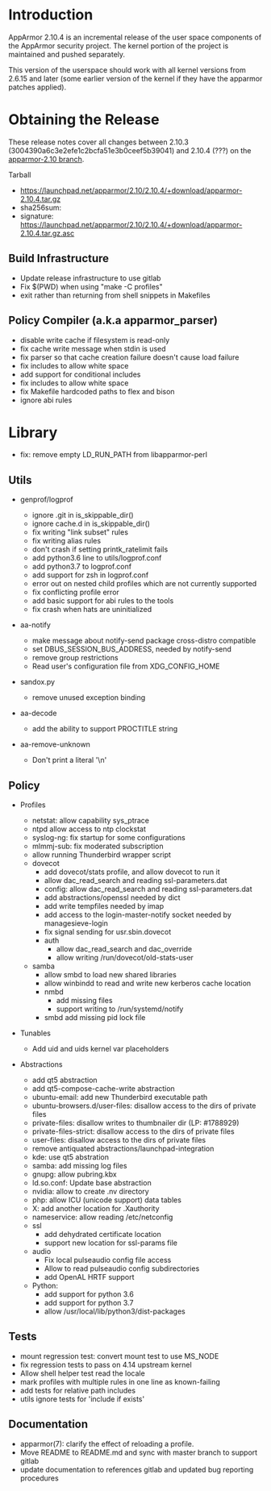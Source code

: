 Introduction
============

AppArmor 2.10.4 is an incremental release of the user space components
of the AppArmor security project. The kernel portion of the project
is maintained and pushed separately.

This version of the userspace should work with all kernel versions from
2.6.15 and later (some earlier version of the kernel if they have the
apparmor patches applied). 

# Obtaining the Release
These release notes cover all changes between 2.10.3 (3004390a6c3e2efe1c2bcfa51e3b0ceef5b39041)
and 2.10.4 (???) on the [apparmor-2.10 branch](https://gitlab.com/apparmor/apparmor/tree/apparmor-2.10).

Tarball
-   <https://launchpad.net/apparmor/2.10/2.10.4/+download/apparmor-2.10.4.tar.gz>
-   sha256sum: 
-   signature: <https://launchpad.net/apparmor/2.10/2.10.4/+download/apparmor-2.10.4.tar.gz.asc>

Build Infrastructure
--------------------
- Update release infrastructure to use gitlab
- Fix $(PWD) when using "make -C profiles"
- exit rather than returning from shell snippets in Makefiles


Policy Compiler (a.k.a apparmor\_parser)
----------------------------------------
- disable write cache if filesystem is read-only
- fix cache write message when stdin is used
- fix parser so that cache creation failure doesn't cause load failure
- fix includes to allow white space
- add support for conditional includes
- fix includes to allow white space
- fix Makefile hardcoded paths to flex and bison
- ignore abi rules


# Library
- fix: remove empty LD_RUN_PATH from libapparmor-perl

Utils
-----
- genprof/logprof
  - ignore .git in is_skippable_dir()
  - ignore cache.d in is_skippable_dir()
  - fix writing "link subset" rules
  - fix writing alias rules
  - don't crash if setting printk_ratelimit fails
  - add python3.6 line to utils/logprof.conf
  - add python3.7 to logprof.conf
  - add support for zsh in logprof.conf
  - error out on nested child profiles which are not currently supported
  - fix conflicting profile error
  - add basic support for abi rules to the tools
  - fix crash when hats are uninitialized
  
- aa-notify
  - make message about notify-send package cross-distro compatible
  - set DBUS_SESSION_BUS_ADDRESS, needed by notify-send
  - remove group restrictions
  - Read user's configuration file from XDG_CONFIG_HOME

- sandox.py
  - remove unused exception binding

- aa-decode
  - add the ability to support PROCTITLE string

- aa-remove-unknown
  - Don't print a literal '\n'


Policy
------
- Profiles
  - netstat: allow capability sys_ptrace
  - ntpd allow access to ntp clockstat
  - syslog-ng: fix startup for some configurations
  - mlmmj-sub: fix moderated subscription
  - allow running Thunderbird wrapper script
  - dovecot
    - add dovecot/stats profile, and allow dovecot to run it
    - allow dac_read_search and reading ssl-parameters.dat
    - config: allow dac_read_search and reading ssl-parameters.dat
    - add abstractions/openssl needed by dict
    - add write tempfiles needed by imap
    - add access to the login-master-notify socket needed by managesieve-login
    - fix signal sending for usr.sbin.dovecot
    - auth
      - allow dac_read_search and dac_override
      - allow writing /run/dovecot/old-stats-user
  - samba
    - allow smbd to load new shared libraries
    - allow winbindd to read and write new kerberos cache location
    - nmbd
      - add missing files
      - support writing to /run/systemd/notify
    - smbd add missing pid lock file

- Tunables
  - Add uid and uids kernel var placeholders

- Abstractions
  - add qt5 abstraction
  - add qt5-compose-cache-write abstraction
  - ubuntu-email: add new Thunderbird executable path
  - ubuntu-browsers.d/user-files: disallow access to the dirs of private files
  - private-files: disallow writes to thumbnailer dir (LP: #1788929)
  - private-files-strict: disallow access to the dirs of private files
  - user-files: disallow access to the dirs of private files
  - remove antiquated abstractions/launchpad-integration
  - kde: use qt5 abstration
  - samba: add missing log files
  - gnupg: allow pubring.kbx
  - ld.so.conf: Update base abstraction
  - nvidia: allow to create .nv directory
  - php: allow ICU (unicode support) data tables
  - X: add another location for .Xauthority
  - nameservice: allow reading /etc/netconfig
  - ssl
    - add dehydrated certificate location
    - support new location for ssl-params file
  - audio
    - Fix local pulseaudio config file access
    - Allow to read pulseaudio config subdirectories
    - add OpenAL HRTF support
  - Python:
    - add support for python 3.6
    - add support for python 3.7
    - allow /usr/local/lib/python3/dist-packages

Tests
-----
- mount regression test: convert mount test to use MS_NODE
- fix regression tests to pass on 4.14 upstream kernel
- Allow shell helper test read the locale
- mark profiles with multiple rules in one line as known-failing
- add tests for relative path includes
- utils ignore tests for 'include if exists'


Documentation
-------------
- apparmor(7): clarify the effect of reloading a profile.
- Move README to README.md and sync with master branch to support gitlab
- update documentation to references gitlab and updated bug reporting procedures
